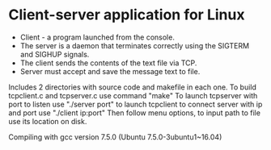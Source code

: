 # Сlient-server application for Linux

- Client - a program launched from the console.
- The server is a daemon that terminates correctly using the SIGTERM and SIGHUP signals.
- The client sends the contents of the text file via TCP.
- Server must accept and save the message text to file.

Includes 2 directories with source code and makefile in each one.
To build tcpclient.c and tcpserver.c use command "make"
To launch tcpserver with port to listen use "./server port"
to launch tcpclient to connect server with ip and port use "./client ip:port"
Then follow menu options, to input path to file use its location on disk.

Compiling with gcc version 7.5.0 (Ubuntu 7.5.0-3ubuntu1~16.04) 

